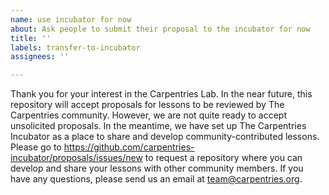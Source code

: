 ```yaml
---
name: use incubator for now
about: Ask people to submit their proposal to the incubator for now
title: ''
labels: transfer-to-incubator
assignees: ''

---
```


Thank you for your interest in the Carpentries Lab. In the near future, this repository will accept proposals for lessons to be reviewed by The Carpentries community. However, we are not quite ready to accept unsolicited proposals. In the meantime, we have set up The Carpentries Incubator as a place to share and develop community-contributed lessons. Please go to https://github.com/carpentries-incubator/proposals/issues/new to request a repository where you can develop and share your lessons with other community members. If you have any questions, please send us an email at team@carpentries.org.
